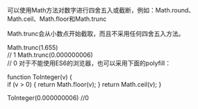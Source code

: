 可以使用Math方法对数字进行四舍五入或截断，例如：Math.round、Math.ceil、Math.floor和Math.trunc

Math.trunc会从小数点开始截取，而且不采用任何四舍五入方法。

Math.trunc(1.655)  
// 1
Math.trunc(0.000000006)  
// 0
对于不能使用ES6的浏览器，也可以采用下面的polyfill：

function ToInteger(v) {  
    if (v > 0) {
        return Math.floor(v);
    }
    return Math.ceil(v);
}

ToInteger(0.000000006) 
//0